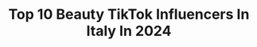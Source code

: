 ---
title: Top 10 Beauty TikTok Influencers In Italy In 2024
description: >-
  Find top beauty TikTok influencers in Italy in 2024. Most popular hashtags: #perte #fyp #duetto #makeup.
platform: TikTok
hits: 186
text_top: See the top-rated TikTok profiles on inBeat.
text_bottom: inBeat has 186 TikTok influencers like this in Italy for you to connect with.
profiles:
  - username: "terry.lozano"
    fullname: >-
      Terry Lozano
    bio: >-
      💌 beautywithterry@outlook.com CEO of TESSORO ✨ UNISCITI ALLA TESSORO FAMILY🤩✨
    location: "Italy"
    followers: 194500
    engagement: 2386
    commentsToLikes: 0.015793
    id: ckc1xiwft1fjt0j23eunb6zn9
    verified: false
    hashtags: "#unpopolaropinion, #perte, #funny, #girlythings"
  - username: "francesco_beautycoach"
    fullname: >-
      FrancescoBeautyCoach
    bio: >-
      🤣 Commentiamo insieme i video più divertenti del Web LIVE: Beauty Coaching
    location: "Italy"
    followers: 29400
    engagement: 1257
    commentsToLikes: 0.130966
    id: ckck5u04wqvuj0j23hqar0ei1
    verified: false
    hashtags: "#iomidiverto, #duetto, #francescobeautycoach, #viral"
  - username: "jessicadenic"
    fullname: >-
      Jessica De Nicola 🌹
    bio: >-
      💅Trucchi e consigli Beauty💄 💌 denicolajessica@gmail.com
    location: "Italy"
    followers: 357500
    engagement: 1500
    commentsToLikes: 0.015813
    id: ck8vshug6dmpg0j78bxaq31ie
    verified: false
    hashtags: "#imparacontiktok, #doppiepunte, #nails, #sheglam"
  - username: "martymassera_"
    fullname: >-
      𝚊𝚛𝚒𝚊𝚗𝚊𝚝𝚘𝚛💘
    bio: >-
      Ig: _beautymarty_ 😺
    location: "Italy"
    followers: 5381
    engagement: 1901
    commentsToLikes: 0.015775
    id: ck8j9zchypu1z0j78b5c0dojr
    verified: false
    hashtags: "#neiperte, #virale, #fyp, #perte"
  - username: "giulslively"
    fullname: >-
      Giulia Piras
    bio: >-
      Consigli makeup & beauty 💞 INSTAGRAM: GIULSLIVELY 💌 info@giuliapiras.com
    location: "Italy"
    followers: 36500
    engagement: 686
    commentsToLikes: 0.036048
    id: ckbqhuqmi35g20j23n5xz53kx
    verified: false
    hashtags: "#makeuphacks, #essencecosmetics, #beauty, #lipstick"
  - username: "cocolavieenrose"
    fullname: >-
      Skincare con Valeria Arizzi
    bio: >-
      Consigli BEAUTY e CURA DELLA PELLE🦄 #imparacontiktok SKINCARE 🧴
    location: "Italy"
    followers: 20400
    engagement: 623
    commentsToLikes: 0.096793
    id: ck8vsi6p5dp000j78dilpl6bu
    verified: false
    hashtags: "#curapelle, #italia, #imparacontiktok, #segretidibellezza"
  - username: "silviavianix"
    fullname: >-
      Silvia Viani 
    bio: >-
      21 | ITALY Make Up Artist & Beauty consulent
    location: "Italy"
    followers: 100400
    engagement: 1315
    commentsToLikes: 0.006417
    id: ckd0t9yyyj8i80j23fa7bfrda
    verified: false
    hashtags: "#foryou, #duetto, #shein, #leggedellattrazione"
  - username: "hibaniss_"
    fullname: >-
      Hibaniss
    bio: >-
      Fashion-beauty👗💄 🇩🇿🇲🇦 insta:hibaniss_
    location: "Italy"
    followers: 414800
    engagement: 941
    commentsToLikes: 0.009199
    id: ckbauie6hl3370j23aswrcojq
    verified: false
    hashtags: "#maroc, #regalamichallenge, #foryou, #pourtoi"
  - username: "laurabodini__"
    fullname: >-
      laurabodini__
    bio: >-
      Beauty, hair, and photo hacks ✨ IG 103 k @laurabodini__
    location: "Italy"
    followers: 31400
    engagement: 603
    commentsToLikes: 0.027644
    id: ckaftrrae6kyo0i78ayr9o3ux
    verified: false
    hashtags: "#phototrick, #tutorial, #phototips, #feed"
  - username: "lucapalazzolo1"
    fullname: >-
      Luca Palazzolo
    bio: >-
      Men’s phisyque 💪🏽 Manager 🎯 Passion for Life and beauty 😎🚗🚤✈️
    location: "Italy"
    followers: 10200
    engagement: 680
    commentsToLikes: 0.028525
    id: ckbl4kt6w229p0j23dyf6xqtp
    verified: false
    hashtags: "#neiperte, #perte, #happpy, #top"
---